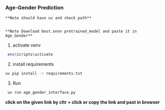 ### Age-Gender Prediction

    **Note should have uv and check path**


    **Note Download best.onnx pretrained_model and paste it in Age_Gender**

1) activate venv

```bash
 env\Scripts\activate
  ```

2) install requirements

```bash 
uv pip install -r requirements.txt
 ```
3) Run

```bash
 uv run age_gender_interface.py
```


 **click on the given link by cltr + click or copy the link and past in browser**

